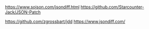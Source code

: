 https://www.sojson.com/jsondiff.html
https://github.com/Starcounter-Jack/JSON-Patch

https://github.com/zgrossbart/jdd
https://www.jsondiff.com/

